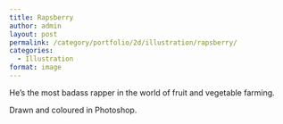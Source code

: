 ```yaml
---
title: Rapsberry
author: admin
layout: post
permalink: /category/portfolio/2d/illustration/rapsberry/
categories:
  - Illustration
format: image
---
```

He&#8217;s the most badass rapper in the world of fruit and vegetable farming.

Drawn and coloured in Photoshop.